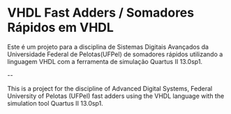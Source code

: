 # VHDL Fast Adders / Somadores Rápidos em VHDL

Este é um projeto para a disciplina de Sistemas Digitais Avançados da Universidade Federal de Pelotas(UFPel) de somadores rápidos utilizando a linguagem VHDL com a ferramenta de simulação Quartus II 13.0sp1.

--

This is a project for the discipline of Advanced Digital Systems, Federal University of Pelotas (UFPel) fast adders using the VHDL language with the simulation tool Quartus II 13.0sp1.